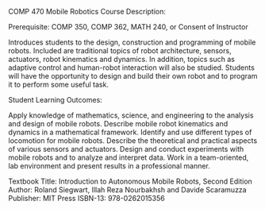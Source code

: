 COMP 470 Mobile Robotics
Course Description:

Prerequisite: COMP 350, COMP 362, MATH 240, or Consent of Instructor

Introduces students to the design, construction and programming of mobile robots. Included are traditional topics of robot architecture, sensors, actuators, robot kinematics and dynamics. In addition, topics such as adaptive control and human-robot interaction will also be studied. Students will have the opportunity to design and build their own robot and to program it to perform some useful task.

Student Learning Outcomes:

Apply knowledge of mathematics, science, and engineering to the analysis and design of mobile robots.
Describe mobile robot kinematics and dynamics in a mathematical framework.
Identify and use different types of locomotion for mobile robots.
Describe the theoretical and practical aspects of various sensors and actuators.
Design and conduct experiments with mobile robots and to analyze and interpret data.
Work in a team-oriented, lab environment and present results in a professional manner.

Textbook
Title: Introduction to Autonomous Mobile Robots, Second Edition
Author: Roland Siegwart, Illah Reza Nourbakhsh and Davide Scaramuzza
Publisher: MIT Press
ISBN-13: 978-0262015356
